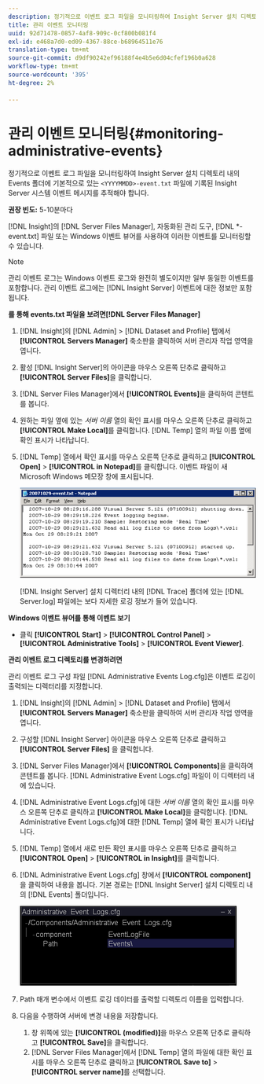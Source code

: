 ```yaml
---
description: 정기적으로 이벤트 로그 파일을 모니터링하여 Insight Server 설치 디렉토리 내의 Events 폴더에 기본적으로 있는 <YYYYYMMDD>-event.txt 파일에 기록된 Insight Server 시스템 이벤트 메시지를 추적해야 합니다.
title: 관리 이벤트 모니터링
uuid: 92d71478-0857-4af8-909c-0cf800b081f4
exl-id: e468a7d0-ed09-4367-88ce-b68964511e76
translation-type: tm+mt
source-git-commit: d9df90242ef96188f4e4b5e6d04cfef196b0a628
workflow-type: tm+mt
source-wordcount: '395'
ht-degree: 2%

---
```


# 관리 이벤트 모니터링{#monitoring-administrative-events}

정기적으로 이벤트 로그 파일을 모니터링하여 Insight Server 설치 디렉토리 내의 Events 폴더에 기본적으로 있는 `<YYYYMMDD>-event.txt` 파일에 기록된 Insight Server 시스템 이벤트 메시지를 추적해야 합니다.

**권장 빈도:** 5-10분마다

[!DNL Insight]의 [!DNL Server Files Manager], 자동화된 관리 도구, [!DNL *-event.txt] 파일 또는 Windows 이벤트 뷰어를 사용하여 이러한 이벤트를 모니터링할 수 있습니다.

>[!NOTE]
>
>관리 이벤트 로그는 Windows 이벤트 로그와 완전히 별도이지만 일부 동일한 이벤트를 포함합니다. 관리 이벤트 로그에는 [!DNL Insight Server] 이벤트에 대한 정보만 포함됩니다.

**를 통해 events.txt 파일을 보려면[!DNL Server Files Manager]**

1. [!DNL Insight]의 [!DNL Admin] > [!DNL Dataset and Profile] 탭에서 **[!UICONTROL Servers Manager]** 축소판을 클릭하여 서버 관리자 작업 영역을 엽니다.
1. 활성 [!DNL Insight Server]의 아이콘을 마우스 오른쪽 단추로 클릭하고 **[!UICONTROL Server Files]**&#x200B;을 클릭합니다.
1. [!DNL Server Files Manager]에서 **[!UICONTROL Events]**&#x200B;을 클릭하여 콘텐트를 봅니다.
1. 원하는 파일 옆에 있는 *서버 이름* 열의 확인 표시를 마우스 오른쪽 단추로 클릭하고 **[!UICONTROL Make Local]**&#x200B;를 클릭합니다. [!DNL Temp] 열의 파일 이름 옆에 확인 표시가 나타납니다.
1. [!DNL Temp] 열에서 확인 표시를 마우스 오른쪽 단추로 클릭하고 **[!UICONTROL Open]** > **[!UICONTROL in Notepad]**&#x200B;를 클릭합니다. 이벤트 파일이 새 Microsoft Windows 메모장 창에 표시됩니다.

   ![단계 정보](assets/vis_FileManager_eventfile.png)

   [!DNL Insight Server] 설치 디렉터리 내의 [!DNL Trace] 폴더에 있는 [!DNL Server.log] 파일에는 보다 자세한 로깅 정보가 들어 있습니다.

**Windows 이벤트 뷰어를 통해 이벤트 보기**

* 클릭 **[!UICONTROL Start]** > **[!UICONTROL Control Panel]** > **[!UICONTROL Administrative Tools]** > **[!UICONTROL Event Viewer]**.

**관리 이벤트 로그 디렉토리를 변경하려면**

관리 이벤트 로그 구성 파일 [!DNL Administrative Events Log.cfg]은 이벤트 로깅이 출력되는 디렉터리를 지정합니다.

1. [!DNL Insight]의 [!DNL Admin] > [!DNL Dataset and Profile] 탭에서 **[!UICONTROL Servers Manager]** 축소판을 클릭하여 서버 관리자 작업 영역을 엽니다.

1. 구성할 [!DNL Insight Server] 아이콘을 마우스 오른쪽 단추로 클릭하고 **[!UICONTROL Server Files]** 을 클릭합니다.

1. [!DNL Server Files Manager]에서 **[!UICONTROL Components]**&#x200B;을 클릭하여 콘텐트를 봅니다. [!DNL Administrative Event Logs.cfg] 파일이 이 디렉터리 내에 있습니다.

1. [!DNL Administrative Event Logs.cfg]에 대한 *서버 이름* 열의 확인 표시를 마우스 오른쪽 단추로 클릭하고 **[!UICONTROL Make Local]**&#x200B;을 클릭합니다. [!DNL Administrative Event Logs.cfg]에 대한 [!DNL Temp] 열에 확인 표시가 나타납니다.

1. [!DNL Temp] 열에서 새로 만든 확인 표시를 마우스 오른쪽 단추로 클릭하고 **[!UICONTROL Open]** > **[!UICONTROL in Insight]**&#x200B;를 클릭합니다.

1. [!DNL Administrative Event Logs.cfg] 창에서 **[!UICONTROL component]**&#x200B;을 클릭하여 내용을 봅니다. 기본 경로는 [!DNL Insight Server] 설치 디렉토리 내의 [!DNL Events] 폴더입니다.

   ![](assets/cfg_adminevents_examplevalues.png)

1. Path 매개 변수에서 이벤트 로깅 데이터를 출력할 디렉토리 이름을 입력합니다.
1. 다음을 수행하여 서버에 변경 내용을 저장합니다.

   1. 창 위쪽에 있는 **[!UICONTROL (modified)]**&#x200B;을 마우스 오른쪽 단추로 클릭하고 **[!UICONTROL Save]**&#x200B;을 클릭합니다.
   1. [!DNL Server Files Manager]에서 [!DNL Temp] 열의 파일에 대한 확인 표시를 마우스 오른쪽 단추로 클릭하고 **[!UICONTROL Save to]** > **[!UICONTROL server name]**&#x200B;를 선택합니다.
